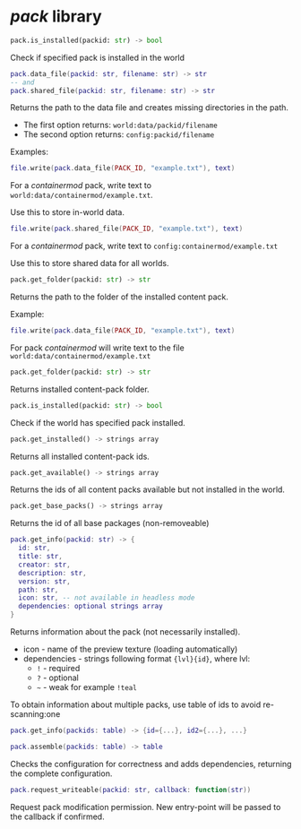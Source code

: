 # *pack* library

```python
pack.is_installed(packid: str) -> bool
```

Check if specified pack is installed in the world

```lua
pack.data_file(packid: str, filename: str) -> str
-- and
pack.shared_file(packid: str, filename: str) -> str
```

Returns the path to the data file
and creates missing directories in the path.

- The first option returns: `world:data/packid/filename`
- The second option returns: `config:packid/filename`

Examples:
```lua
file.write(pack.data_file(PACK_ID, "example.txt"), text)
```
For a *containermod* pack, write text to `world:data/containermod/example.txt`.

Use this to store in-world data.

```lua
file.write(pack.shared_file(PACK_ID, "example.txt"), text)
```
For a *containermod* pack, write text to `config:containermod/example.txt`

Use this to store shared data for all worlds.

```python
pack.get_folder(packid: str) -> str
```

Returns the path to the folder of the installed content pack.

Example:
```lua
file.write(pack.data_file(PACK_ID, "example.txt"), text)
```

For pack *containermod* will write text to the file `world:data/containermod/example.txt`

```python
pack.get_folder(packid: str) -> str
```

Returns installed content-pack folder.

```python
pack.is_installed(packid: str) -> bool
```

Check if the world has specified pack installed.

```python
pack.get_installed() -> strings array
```

Returns all installed content-pack ids.

```python
pack.get_available() -> strings array
```

Returns the ids of all content packs available but not installed in the world.

```python
pack.get_base_packs() -> strings array
```

Returns the id of all base packages (non-removeable)

```lua
pack.get_info(packid: str) -> {
  id: str,
  title: str,
  creator: str,
  description: str,
  version: str,
  path: str,
  icon: str, -- not available in headless mode
  dependencies: optional strings array
}
```

Returns information about the pack (not necessarily installed).
- icon - name of the preview texture (loading automatically)
- dependencies - strings following format `{lvl}{id}`, where lvl:
  - `!` - required
  - `?` - optional
  - `~` - weak
  for example `!teal`

To obtain information about multiple packs, use table of ids to avoid re-scanning:one

```lua
pack.get_info(packids: table) -> {id={...}, id2={...}, ...}
```

```lua
pack.assemble(packids: table) -> table
```

Checks the configuration for correctness and adds dependencies, returning the complete configuration.

```lua
pack.request_writeable(packid: str, callback: function(str))
```

Request pack modification permission. New entry-point will be passed to the callback if confirmed.
